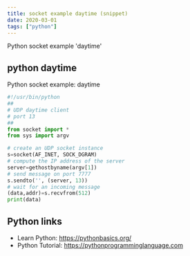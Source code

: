 ```yaml
---
title: socket example daytime (snippet)
date: 2020-03-01
tags: ["python"]
---
```

Python socket example 'daytime'


## python daytime

Python socket example: daytime

```python
#!/usr/bin/python
##
# UDP daytime client
# port 13
##
from socket import *
from sys import argv

# create an UDP socket instance
s=socket(AF_INET, SOCK_DGRAM)
# compute the IP address of the server
server=gethostbyname(argv[1])
# send message on port 7777
s.sendto('', (server, 13))
# wait for an incoming message
(data,addr)=s.recvfrom(512)
print(data)


```

## Python links

- Learn Python: https://pythonbasics.org/
- Python Tutorial: https://pythonprogramminglanguage.com

